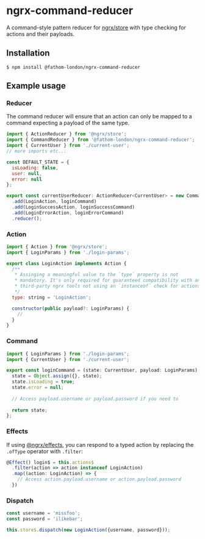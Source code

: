 # ngrx-command-reducer

A command-style pattern reducer for [ngrx/store](https://github.com/ngrx/store) with type checking for actions and their payloads.

## Installation

```
$ npm install @fathom-london/ngrx-command-reducer
```

## Example usage

### Reducer

The command reducer will ensure that an action can only be mapped to a command expecting a payload of the same type.

```js
import { ActionReducer } from '@ngrx/store';
import { CommandReducer } from '@fathom-london/ngrx-command-reducer';
import { CurrentUser } from './current-user';
// more imports etc...

const DEFAULT_STATE = {
  isLoading: false,
  user: null,
  error: null
};

export const currentUserReducer: ActionReducer<CurrentUser> = new CommandReducer<CurrentUser>(DEFAULT_STATE)
  .add(LoginAction, loginCommand)
  .add(LoginSuccessAction, loginSuccessCommand)
  .add(LoginErrorAction, loginErrorCommand)
  .reducer();
```


### Action

```js
import { Action } from '@ngrx/store';
import { LoginParams } from './login-params';

export class LoginAction implements Action {
  /**
   * Assinging a meaningful value to the `type` property is not 
   * mandatory. It's only required for guaranteed compatibility with any 
   * third-party ngrx tools not using an `instanceof` check for actions.
   */
  type: string = 'LoginAction';

  constructor(public payload?: LoginParams) {
    //
  }
}
```


### Command

```js
import { LoginParams } from './login-params';
import { CurrentUser } from './current-user';

export const loginCommand = (state: CurrentUser, payload: LoginParams): CurrentUser => {
  state = Object.assign({}, state);
  state.isLoading = true;
  state.error = null;
  
  // Access payload.username or payload.password if you need to
  
  return state;
};
```


### Effects

If using [@ngrx/effects](https://github.com/ngrx/effects), you can respond to a typed action by replacing the `.ofType` operator with `.filter`:

```js
@Effect() login$ = this.actions$
  .filter(action => action instanceof LoginAction)
  .map((action: LoginAction) => {
    // Access action.payload.username or action.payload.password
  })
```


### Dispatch

```js
const username = 'missfoo';
const password = 'ilikebar';

this.store$.dispatch(new LoginAction({username, password}));
```